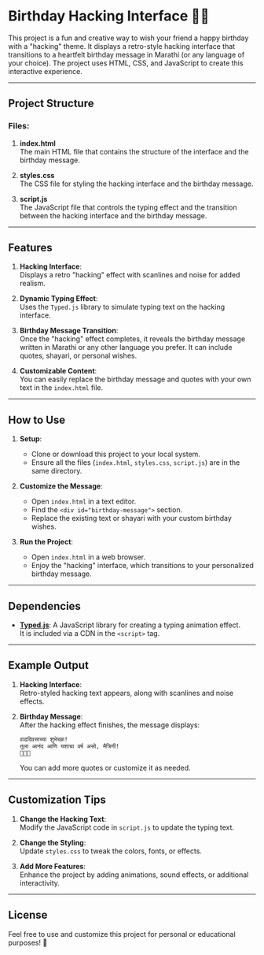 # Birthday Hacking Interface 🎉🎂

This project is a fun and creative way to wish your friend a happy birthday with a "hacking" theme. It displays a retro-style hacking interface that transitions to a heartfelt birthday message in Marathi (or any language of your choice). The project uses HTML, CSS, and JavaScript to create this interactive experience.

---

## Project Structure

### Files:
1. **index.html**  
   The main HTML file that contains the structure of the interface and the birthday message.
   
2. **styles.css**  
   The CSS file for styling the hacking interface and the birthday message.

3. **script.js**  
   The JavaScript file that controls the typing effect and the transition between the hacking interface and the birthday message.

---

## Features
1. **Hacking Interface**:  
   Displays a retro "hacking" effect with scanlines and noise for added realism.
   
2. **Dynamic Typing Effect**:  
   Uses the `Typed.js` library to simulate typing text on the hacking interface.

3. **Birthday Message Transition**:  
   Once the "hacking" effect completes, it reveals the birthday message written in Marathi or any other language you prefer. It can include quotes, shayari, or personal wishes.

4. **Customizable Content**:  
   You can easily replace the birthday message and quotes with your own text in the `index.html` file.

---

## How to Use

1. **Setup**:
   - Clone or download this project to your local system.
   - Ensure all the files (`index.html`, `styles.css`, `script.js`) are in the same directory.

2. **Customize the Message**:
   - Open `index.html` in a text editor.
   - Find the `<div id="birthday-message">` section.
   - Replace the existing text or shayari with your custom birthday wishes.

3. **Run the Project**:
   - Open `index.html` in a web browser.
   - Enjoy the "hacking" interface, which transitions to your personalized birthday message.

---

## Dependencies
- **[Typed.js](https://github.com/mattboldt/typed.js/)**: A JavaScript library for creating a typing animation effect.  
  It is included via a CDN in the `<script>` tag.

---

## Example Output

1. **Hacking Interface**:  
   Retro-styled hacking text appears, along with scanlines and noise effects.

2. **Birthday Message**:  
   After the hacking effect finishes, the message displays:  
   ```
   वाढदिवसाच्या शुभेच्छा!
   तुला आनंद आणि यशाचा वर्ष असो, मैत्रिणी!
   🎈🎈🎈
   ```
   You can add more quotes or customize it as needed.

---

## Customization Tips
1. **Change the Hacking Text**:  
   Modify the JavaScript code in `script.js` to update the typing text.

2. **Change the Styling**:  
   Update `styles.css` to tweak the colors, fonts, or effects.

3. **Add More Features**:  
   Enhance the project by adding animations, sound effects, or additional interactivity.

---

## License
Feel free to use and customize this project for personal or educational purposes! 💖
